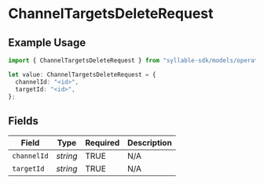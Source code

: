 # ChannelTargetsDeleteRequest

## Example Usage

```typescript
import { ChannelTargetsDeleteRequest } from "syllable-sdk/models/operations";

let value: ChannelTargetsDeleteRequest = {
  channelId: "<id>",
  targetId: "<id>",
};
```

## Fields

| Field              | Type               | Required           | Description        |
| ------------------ | ------------------ | ------------------ | ------------------ |
| `channelId`        | *string*           | TRUE | N/A                |
| `targetId`         | *string*           | TRUE | N/A                |